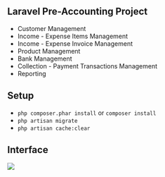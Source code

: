 ## Laravel Pre-Accounting Project

- Customer Management
- Income - Expense Items Management
- Income - Expense Invoice Management
- Product Management
- Bank Management
- Collection - Payment Transactions Management
- Reporting

## Setup
- `php composer.phar install` or `composer install`
- `php artisan migrate`
- `php artisan cache:clear`

## Interface

![](https://i.ibb.co/0Z7LCy1/onmuhasebe.png)
